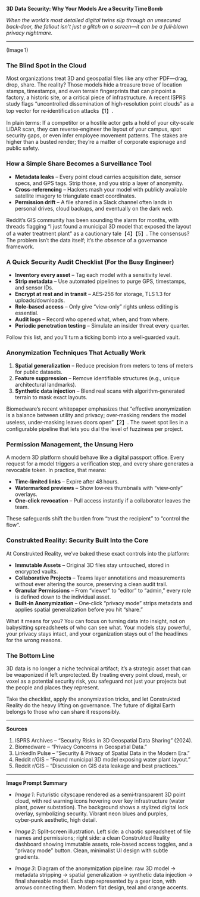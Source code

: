 **3D Data Security: Why Your Models Are a Security Time Bomb**  

*When the world’s most detailed digital twins slip through an unsecured back‑door, the fallout isn’t just a glitch on a screen—it can be a full‑blown privacy nightmare.*  

---

(​Image 1)

### The Blind Spot in the Cloud

Most organizations treat 3D and geospatial files like any other PDF—drag, drop, share. The reality? Those models hide a treasure trove of location stamps, timestamps, and even terrain fingerprints that can pinpoint a factory, a historic site, or a critical piece of infrastructure. A recent ISPRS study flags “uncontrolled dissemination of high‑resolution point clouds” as a top vector for re‑identification attacks【1】.  

In plain terms: If a competitor or a hostile actor gets a hold of your city‑scale LiDAR scan, they can reverse‑engineer the layout of your campus, spot security gaps, or even infer employee movement patterns. The stakes are higher than a busted render; they’re a matter of corporate espionage and public safety.

### How a Simple Share Becomes a Surveillance Tool

- **Metadata leaks** – Every point cloud carries acquisition date, sensor specs, and GPS tags. Strip those, and you strip a layer of anonymity.  
- **Cross‑referencing** – Hackers mash your model with publicly available satellite imagery to triangulate exact coordinates.  
- **Permission drift** – A file shared in a Slack channel often lands in personal drives, cloud backups, and eventually on the dark web.  

Reddit’s GIS community has been sounding the alarm for months, with threads flagging “I just found a municipal 3D model that exposed the layout of a water treatment plant” as a cautionary tale【4】【5】. The consensus? The problem isn’t the data itself; it’s the *absence* of a governance framework.

### A Quick Security Audit Checklist (For the Busy Engineer)

- **Inventory every asset** – Tag each model with a sensitivity level.  
- **Strip metadata** – Use automated pipelines to purge GPS, timestamps, and sensor IDs.  
- **Encrypt at rest and in transit** – AES‑256 for storage, TLS 1.3 for uploads/downloads.  
- **Role‑based access** – Only give “view‑only” rights unless editing is essential.  
- **Audit logs** – Record who opened what, when, and from where.  
- **Periodic penetration testing** – Simulate an insider threat every quarter.  

Follow this list, and you’ll turn a ticking bomb into a well‑guarded vault.

### Anonymization Techniques That Actually Work

1. **Spatial generalization** – Reduce precision from meters to tens of meters for public datasets.  
2. **Feature suppression** – Remove identifiable structures (e.g., unique architectural landmarks).  
3. **Synthetic data injection** – Blend real scans with algorithm‑generated terrain to mask exact layouts.  

Biomedware’s recent whitepaper emphasizes that “effective anonymization is a balance between utility and privacy; over‑masking renders the model useless, under‑masking leaves doors open”【2】. The sweet spot lies in a configurable pipeline that lets you dial the level of fuzziness per project.

### Permission Management, the Unsung Hero

A modern 3D platform should behave like a digital passport office. Every request for a model triggers a verification step, and every share generates a revocable token. In practice, that means:

- **Time‑limited links** – Expire after 48 hours.  
- **Watermarked previews** – Show low‑res thumbnails with “view‑only” overlays.  
- **One‑click revocation** – Pull access instantly if a collaborator leaves the team.  

These safeguards shift the burden from “trust the recipient” to “control the flow”.

### Construkted Reality: Security Built Into the Core

At Construkted Reality, we’ve baked these exact controls into the platform:

- **Immutable Assets** – Original 3D files stay untouched, stored in encrypted vaults.  
- **Collaborative Projects** – Teams layer annotations and measurements without ever altering the source, preserving a clean audit trail.  
- **Granular Permissions** – From “viewer” to “editor” to “admin,” every role is defined down to the individual asset.  
- **Built‑in Anonymization** – One‑click “privacy mode” strips metadata and applies spatial generalization before you hit “share.”  

What it means for you? You can focus on turning data into insight, not on babysitting spreadsheets of who can see what. Your models stay powerful, your privacy stays intact, and your organization stays out of the headlines for the wrong reasons.

### The Bottom Line

3D data is no longer a niche technical artifact; it’s a strategic asset that can be weaponized if left unprotected. By treating every point cloud, mesh, or voxel as a potential security risk, you safeguard not just your projects but the people and places they represent.  

Take the checklist, apply the anonymization tricks, and let Construkted Reality do the heavy lifting on governance. The future of digital Earth belongs to those who can share it responsibly.

---

**Sources**  

1. ISPRS Archives – “Security Risks in 3D Geospatial Data Sharing” (2024).  
2. Biomedware – “Privacy Concerns in Geospatial Data.”  
3. LinkedIn Pulse – “Security & Privacy of Spatial Data in the Modern Era.”  
4. Reddit r/GIS – “Found municipal 3D model exposing water plant layout.”  
5. Reddit r/GIS – “Discussion on GIS data leakage and best practices.”  

---

**Image Prompt Summary**  

- *Image 1*: Futuristic cityscape rendered as a semi‑transparent 3D point cloud, with red warning icons hovering over key infrastructure (water plant, power substation). The background shows a stylized digital lock overlay, symbolizing security. Vibrant neon blues and purples, cyber‑punk aesthetic, high detail.  

- *Image 2*: Split‑screen illustration. Left side: a chaotic spreadsheet of file names and permissions; right side: a clean Construkted Reality dashboard showing immutable assets, role‑based access toggles, and a “privacy mode” button. Clean, minimalist UI design with subtle gradients.  

- *Image 3*: Diagram of the anonymization pipeline: raw 3D model → metadata stripping → spatial generalization → synthetic data injection → final shareable model. Each step represented by a gear icon, with arrows connecting them. Modern flat design, teal and orange accents.  
